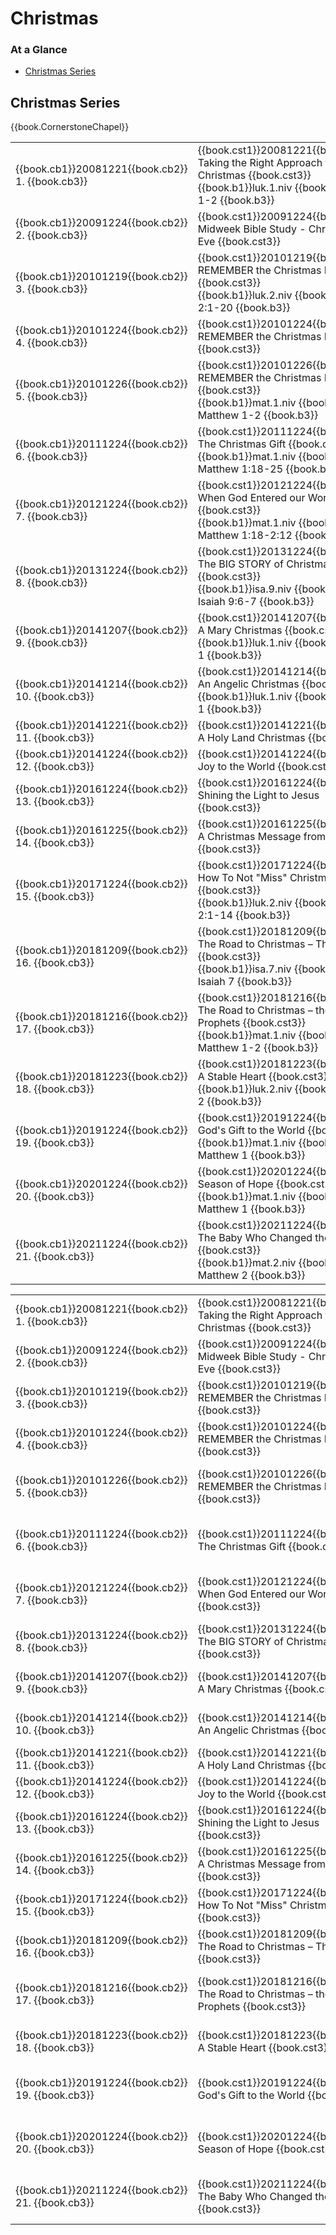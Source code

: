 
# Christmas

<script type="text/javascript" src="utils.js"></script>

### At a Glance

- [Christmas Series](#christmas-series)

## Christmas Series

{{book.CornerstoneChapel}}


<!-- MASTER: vertical layout for "cell phone" responsive show/hide -->
<div class="phone">
<table>

<tr><td> {{book.cb1}}20081221{{book.cb2}} 1.  {{book.cb3}} </td><td> {{book.cst1}}20081221{{book.cst2}} Taking the Right Approach to Christmas {{book.cst3}} <br/> {{book.b1}}luk.1.niv {{book.b2}} Luke 1-2          {{book.b3}} </td><td> 12/21/2008 </td>
<tr><td> {{book.cb1}}20091224{{book.cb2}} 2.  {{book.cb3}} </td><td> {{book.cst1}}20091224{{book.cst2}} Midweek Bible Study - Christmas Eve    {{book.cst3}}                                                                      </td><td> 12/24/2009 </td>
<tr><td> {{book.cb1}}20101219{{book.cb2}} 3.  {{book.cb3}} </td><td> {{book.cst1}}20101219{{book.cst2}} REMEMBER the Christmas Meaning         {{book.cst3}} <br/> {{book.b1}}luk.2.niv {{book.b2}} Luke 2:1-20       {{book.b3}} </td><td> 12/19/2010 </td>
<tr><td> {{book.cb1}}20101224{{book.cb2}} 4.  {{book.cb3}} </td><td> {{book.cst1}}20101224{{book.cst2}} REMEMBER the Christmas Message         {{book.cst3}}                                                                      </td><td> 12/24/2010 </td>
<tr><td> {{book.cb1}}20101226{{book.cb2}} 5.  {{book.cb3}} </td><td> {{book.cst1}}20101226{{book.cst2}} REMEMBER the Christmas Messiah         {{book.cst3}} <br/> {{book.b1}}mat.1.niv {{book.b2}} Matthew 1-2       {{book.b3}} </td><td> 12/26/2010 </td>
<tr><td> {{book.cb1}}20111224{{book.cb2}} 6.  {{book.cb3}} </td><td> {{book.cst1}}20111224{{book.cst2}} The Christmas Gift                     {{book.cst3}} <br/> {{book.b1}}mat.1.niv {{book.b2}} Matthew 1:18-25   {{book.b3}} </td><td> 12/24/2011 </td>
<tr><td> {{book.cb1}}20121224{{book.cb2}} 7.  {{book.cb3}} </td><td> {{book.cst1}}20121224{{book.cst2}} When God Entered our World             {{book.cst3}} <br/> {{book.b1}}mat.1.niv {{book.b2}} Matthew 1:18-2:12 {{book.b3}} </td><td> 12/24/2012 </td>
<tr><td> {{book.cb1}}20131224{{book.cb2}} 8.  {{book.cb3}} </td><td> {{book.cst1}}20131224{{book.cst2}} The BIG STORY of Christmas             {{book.cst3}} <br/> {{book.b1}}isa.9.niv {{book.b2}} Isaiah 9:6-7      {{book.b3}} </td><td> 12/24/2013 </td>
<tr><td> {{book.cb1}}20141207{{book.cb2}} 9.  {{book.cb3}} </td><td> {{book.cst1}}20141207{{book.cst2}} A Mary Christmas                       {{book.cst3}} <br/> {{book.b1}}luk.1.niv {{book.b2}} Luke 1            {{book.b3}} </td><td> 12/07/2014 </td>
<tr><td> {{book.cb1}}20141214{{book.cb2}} 10. {{book.cb3}} </td><td> {{book.cst1}}20141214{{book.cst2}} An Angelic Christmas                   {{book.cst3}} <br/> {{book.b1}}luk.1.niv {{book.b2}} Luke 1            {{book.b3}} </td><td> 12/14/2014 </td>
<tr><td> {{book.cb1}}20141221{{book.cb2}} 11. {{book.cb3}} </td><td> {{book.cst1}}20141221{{book.cst2}} A Holy Land Christmas                  {{book.cst3}}                                                                      </td><td> 12/21/2014 </td>
<tr><td> {{book.cb1}}20141224{{book.cb2}} 12. {{book.cb3}} </td><td> {{book.cst1}}20141224{{book.cst2}} Joy to the World                       {{book.cst3}}                                                                      </td><td> 12/24/2014 </td>
<tr><td> {{book.cb1}}20161224{{book.cb2}} 13. {{book.cb3}} </td><td> {{book.cst1}}20161224{{book.cst2}} Shining the Light to Jesus             {{book.cst3}}                                                                      </td><td> 12/24/2016 </td>
<tr><td> {{book.cb1}}20161225{{book.cb2}} 14. {{book.cb3}} </td><td> {{book.cst1}}20161225{{book.cst2}} A Christmas Message from Nazareth      {{book.cst3}}                                                                      </td><td> 12/25/2016 </td>
<tr><td> {{book.cb1}}20171224{{book.cb2}} 15. {{book.cb3}} </td><td> {{book.cst1}}20171224{{book.cst2}} How To Not "Miss" Christmas            {{book.cst3}} <br/> {{book.b1}}luk.2.niv {{book.b2}} Luke 2:1-14       {{book.b3}} </td><td> 12/24/2017 </td>
<tr><td> {{book.cb1}}20181209{{book.cb2}} 16. {{book.cb3}} </td><td> {{book.cst1}}20181209{{book.cst2}} The Road to Christmas – The Virgin     {{book.cst3}} <br/> {{book.b1}}isa.7.niv {{book.b2}} Isaiah 7          {{book.b3}} </td><td> 12/09/2018 </td>
<tr><td> {{book.cb1}}20181216{{book.cb2}} 17. {{book.cb3}} </td><td> {{book.cst1}}20181216{{book.cst2}} The Road to Christmas – the Prophets   {{book.cst3}} <br/> {{book.b1}}mat.1.niv {{book.b2}} Matthew 1-2       {{book.b3}} </td><td> 12/16/2018 </td>
<tr><td> {{book.cb1}}20181223{{book.cb2}} 18. {{book.cb3}} </td><td> {{book.cst1}}20181223{{book.cst2}} A Stable Heart                         {{book.cst3}} <br/> {{book.b1}}luk.2.niv {{book.b2}} Luke 2            {{book.b3}} </td><td> 12/23/2018 </td>
<tr><td> {{book.cb1}}20191224{{book.cb2}} 19. {{book.cb3}} </td><td> {{book.cst1}}20191224{{book.cst2}} God's Gift to the World                {{book.cst3}} <br/> {{book.b1}}mat.1.niv {{book.b2}} Matthew 1         {{book.b3}} </td><td> 12/24/2019 </td>
<tr><td> {{book.cb1}}20201224{{book.cb2}} 20. {{book.cb3}} </td><td> {{book.cst1}}20201224{{book.cst2}} Season of Hope                         {{book.cst3}} <br/> {{book.b1}}mat.1.niv {{book.b2}} Matthew 1         {{book.b3}} </td><td> 12/24/2020 </td>
<tr><td> {{book.cb1}}20211224{{book.cb2}} 21. {{book.cb3}} </td><td> {{book.cst1}}20211224{{book.cst2}} The Baby Who Changed the World         {{book.cst3}} <br/> {{book.b1}}mat.2.niv {{book.b2}} Matthew 2         {{book.b3}} </td><td> 12/24/2021 </td>

</table>
</div>

<!-- COPY: horizontal layout for "desktop/tablet" responsive show/hide (simply add 2 columns to header and replace TWO FROM <br/> TO </td><td> -->
<div class="desktop">
<table>

<tr><td> {{book.cb1}}20081221{{book.cb2}} 1.  {{book.cb3}} </td><td> {{book.cst1}}20081221{{book.cst2}} Taking the Right Approach to Christmas {{book.cst3}} </td><td> {{book.b1}}luk.1.niv {{book.b2}} Luke 1-2          {{book.b3}} </td><td> 12/21/2008 </td>
<tr><td> {{book.cb1}}20091224{{book.cb2}} 2.  {{book.cb3}} </td><td> {{book.cst1}}20091224{{book.cst2}} Midweek Bible Study - Christmas Eve    {{book.cst3}} </td><td>                                                                </td><td> 12/24/2009 </td>
<tr><td> {{book.cb1}}20101219{{book.cb2}} 3.  {{book.cb3}} </td><td> {{book.cst1}}20101219{{book.cst2}} REMEMBER the Christmas Meaning         {{book.cst3}} </td><td> {{book.b1}}luk.2.niv {{book.b2}} Luke 2:1-20       {{book.b3}} </td><td> 12/19/2010 </td>
<tr><td> {{book.cb1}}20101224{{book.cb2}} 4.  {{book.cb3}} </td><td> {{book.cst1}}20101224{{book.cst2}} REMEMBER the Christmas Message         {{book.cst3}} </td><td>                                                                </td><td> 12/24/2010 </td>
<tr><td> {{book.cb1}}20101226{{book.cb2}} 5.  {{book.cb3}} </td><td> {{book.cst1}}20101226{{book.cst2}} REMEMBER the Christmas Messiah         {{book.cst3}} </td><td> {{book.b1}}mat.1.niv {{book.b2}} Matthew 1-2       {{book.b3}} </td><td> 12/26/2010 </td>
<tr><td> {{book.cb1}}20111224{{book.cb2}} 6.  {{book.cb3}} </td><td> {{book.cst1}}20111224{{book.cst2}} The Christmas Gift                     {{book.cst3}} </td><td> {{book.b1}}mat.1.niv {{book.b2}} Matthew 1:18-25   {{book.b3}} </td><td> 12/24/2011 </td>
<tr><td> {{book.cb1}}20121224{{book.cb2}} 7.  {{book.cb3}} </td><td> {{book.cst1}}20121224{{book.cst2}} When God Entered our World             {{book.cst3}} </td><td> {{book.b1}}mat.1.niv {{book.b2}} Matthew 1:18-2:12 {{book.b3}} </td><td> 12/24/2012 </td>
<tr><td> {{book.cb1}}20131224{{book.cb2}} 8.  {{book.cb3}} </td><td> {{book.cst1}}20131224{{book.cst2}} The BIG STORY of Christmas             {{book.cst3}} </td><td> {{book.b1}}isa.9.niv {{book.b2}} Isaiah 9:6-7      {{book.b3}} </td><td> 12/24/2013 </td>
<tr><td> {{book.cb1}}20141207{{book.cb2}} 9.  {{book.cb3}} </td><td> {{book.cst1}}20141207{{book.cst2}} A Mary Christmas                       {{book.cst3}} </td><td> {{book.b1}}luk.1.niv {{book.b2}} Luke 1            {{book.b3}} </td><td> 12/07/2014 </td>
<tr><td> {{book.cb1}}20141214{{book.cb2}} 10. {{book.cb3}} </td><td> {{book.cst1}}20141214{{book.cst2}} An Angelic Christmas                   {{book.cst3}} </td><td> {{book.b1}}luk.1.niv {{book.b2}} Luke 1            {{book.b3}} </td><td> 12/14/2014 </td>
<tr><td> {{book.cb1}}20141221{{book.cb2}} 11. {{book.cb3}} </td><td> {{book.cst1}}20141221{{book.cst2}} A Holy Land Christmas                  {{book.cst3}} </td><td>                                                                </td><td> 12/21/2014 </td>
<tr><td> {{book.cb1}}20141224{{book.cb2}} 12. {{book.cb3}} </td><td> {{book.cst1}}20141224{{book.cst2}} Joy to the World                       {{book.cst3}} </td><td>                                                                </td><td> 12/24/2014 </td>
<tr><td> {{book.cb1}}20161224{{book.cb2}} 13. {{book.cb3}} </td><td> {{book.cst1}}20161224{{book.cst2}} Shining the Light to Jesus             {{book.cst3}} </td><td>                                                                </td><td> 12/24/2016 </td>
<tr><td> {{book.cb1}}20161225{{book.cb2}} 14. {{book.cb3}} </td><td> {{book.cst1}}20161225{{book.cst2}} A Christmas Message from Nazareth      {{book.cst3}} </td><td>                                                                </td><td> 12/25/2016 </td>
<tr><td> {{book.cb1}}20171224{{book.cb2}} 15. {{book.cb3}} </td><td> {{book.cst1}}20171224{{book.cst2}} How To Not "Miss" Christmas            {{book.cst3}} </td><td> {{book.b1}}luk.2.niv {{book.b2}} Luke 2:1-14       {{book.b3}} </td><td> 12/24/2017 </td>
<tr><td> {{book.cb1}}20181209{{book.cb2}} 16. {{book.cb3}} </td><td> {{book.cst1}}20181209{{book.cst2}} The Road to Christmas – The Virgin     {{book.cst3}} </td><td> {{book.b1}}isa.7.niv {{book.b2}} Isaiah 7          {{book.b3}} </td><td> 12/09/2018 </td>
<tr><td> {{book.cb1}}20181216{{book.cb2}} 17. {{book.cb3}} </td><td> {{book.cst1}}20181216{{book.cst2}} The Road to Christmas – the Prophets   {{book.cst3}} </td><td> {{book.b1}}mat.1.niv {{book.b2}} Matthew 1-2       {{book.b3}} </td><td> 12/16/2018 </td>
<tr><td> {{book.cb1}}20181223{{book.cb2}} 18. {{book.cb3}} </td><td> {{book.cst1}}20181223{{book.cst2}} A Stable Heart                         {{book.cst3}} </td><td> {{book.b1}}luk.2.niv {{book.b2}} Luke 2            {{book.b3}} </td><td> 12/23/2018 </td>
<tr><td> {{book.cb1}}20191224{{book.cb2}} 19. {{book.cb3}} </td><td> {{book.cst1}}20191224{{book.cst2}} God's Gift to the World                {{book.cst3}} </td><td> {{book.b1}}mat.1.niv {{book.b2}} Matthew 1         {{book.b3}} </td><td> 12/24/2019 </td>
<tr><td> {{book.cb1}}20201224{{book.cb2}} 20. {{book.cb3}} </td><td> {{book.cst1}}20201224{{book.cst2}} Season of Hope                         {{book.cst3}} </td><td> {{book.b1}}mat.1.niv {{book.b2}} Matthew 1         {{book.b3}} </td><td> 12/24/2020 </td>
<tr><td> {{book.cb1}}20211224{{book.cb2}} 21. {{book.cb3}} </td><td> {{book.cst1}}20211224{{book.cst2}} The Baby Who Changed the World         {{book.cst3}} </td><td> {{book.b1}}mat.2.niv {{book.b2}} Matthew 2         {{book.b3}} </td><td> 12/24/2021 </td>

</table>
</div>


<script>
  // explicitly invoke our page setup here
  // - believe this is executed after all DOM elms (above) are up-and-running)
  // - was having difficulty with following:
  //      window.addEventListener('load', pageSetup());
  //      * it was in fact executed EACH time the page is loaded
  //      * HOWEVER the 'onload' event fired ONLY ONCE (not in navigating to other page and back)
  //        - this must have something to do with how GITBOOK does it's navigation
  //          ... not really sure

  // handles BOTH registerImgClickFullScreenHandlers() & initializeCompletedChecks()
  pageSetup();
</script>

